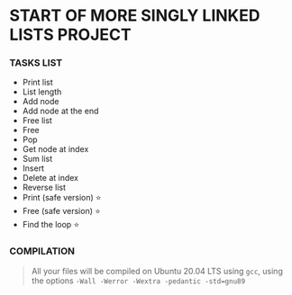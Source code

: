 # START OF MORE SINGLY LINKED LISTS PROJECT
### TASKS LIST
-  Print list
-  List length
-  Add node
-  Add node at the end
-  Free list
-  Free
-  Pop
-  Get node at index
-  Sum list
-  Insert
-   Delete at index
-   Reverse list
-   Print (safe version) ⭐
-   Free (safe version) ⭐
-    Find the loop ⭐

### COMPILATION
> All your files will be compiled on Ubuntu 20.04 LTS using `gcc`, using the options `-Wall -Werror -Wextra -pedantic -std=gnu89`
